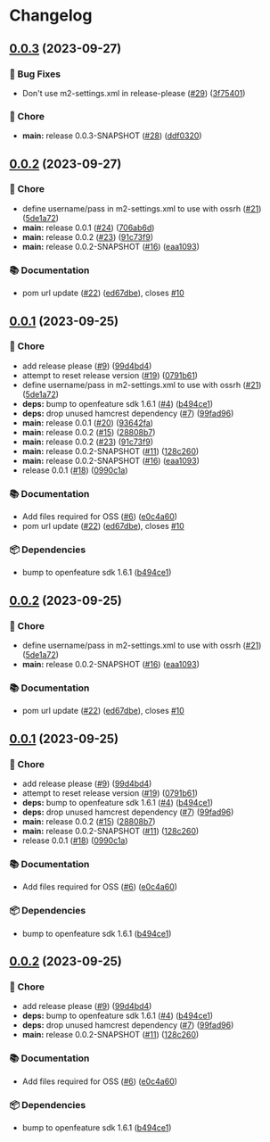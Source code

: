# Changelog

## [0.0.3](https://github.com/spotify/confidence-openfeature-provider-java/compare/v0.0.2...v0.0.3) (2023-09-27)


### 🐛 Bug Fixes

* Don't use m2-settings.xml in release-please ([#29](https://github.com/spotify/confidence-openfeature-provider-java/issues/29)) ([3f75401](https://github.com/spotify/confidence-openfeature-provider-java/commit/3f75401e84e5ac294eafcde292e887a8f39004f6))


### 🧹 Chore

* **main:** release 0.0.3-SNAPSHOT ([#28](https://github.com/spotify/confidence-openfeature-provider-java/issues/28)) ([ddf0320](https://github.com/spotify/confidence-openfeature-provider-java/commit/ddf0320c0c68fe939c592e3c8c06586413f4533a))

## [0.0.2](https://github.com/spotify/confidence-openfeature-provider-java/compare/v0.0.1...v0.0.2) (2023-09-27)


### 🧹 Chore

* define username/pass in m2-settings.xml to use with ossrh ([#21](https://github.com/spotify/confidence-openfeature-provider-java/issues/21)) ([5de1a72](https://github.com/spotify/confidence-openfeature-provider-java/commit/5de1a72a019e8799274fb1985709c96b63cef107))
* **main:** release 0.0.1 ([#24](https://github.com/spotify/confidence-openfeature-provider-java/issues/24)) ([706ab6d](https://github.com/spotify/confidence-openfeature-provider-java/commit/706ab6de5861181353a8db92c0a6659c8fcd9c1b))
* **main:** release 0.0.2 ([#23](https://github.com/spotify/confidence-openfeature-provider-java/issues/23)) ([91c73f9](https://github.com/spotify/confidence-openfeature-provider-java/commit/91c73f9329217df212c1058c9883646ee44ed0b0))
* **main:** release 0.0.2-SNAPSHOT ([#16](https://github.com/spotify/confidence-openfeature-provider-java/issues/16)) ([eaa1093](https://github.com/spotify/confidence-openfeature-provider-java/commit/eaa10930bf5a1248ede1edcee80888f5eb45d4bd))


### 📚 Documentation

* pom url update ([#22](https://github.com/spotify/confidence-openfeature-provider-java/issues/22)) ([ed67dbe](https://github.com/spotify/confidence-openfeature-provider-java/commit/ed67dbe7b099fdae742914ffedd0da1847c68b55)), closes [#10](https://github.com/spotify/confidence-openfeature-provider-java/issues/10)

## [0.0.1](https://github.com/spotify/confidence-openfeature-provider-java/compare/v0.0.2...v0.0.1) (2023-09-25)


### 🧹 Chore

* add release please ([#9](https://github.com/spotify/confidence-openfeature-provider-java/issues/9)) ([99d4bd4](https://github.com/spotify/confidence-openfeature-provider-java/commit/99d4bd4227693c1c371c7de8a1f16f46d0be0bfc))
* attempt to reset release version ([#19](https://github.com/spotify/confidence-openfeature-provider-java/issues/19)) ([0791b61](https://github.com/spotify/confidence-openfeature-provider-java/commit/0791b61233968af56506e0251c82ada4637ae5c7))
* define username/pass in m2-settings.xml to use with ossrh ([#21](https://github.com/spotify/confidence-openfeature-provider-java/issues/21)) ([5de1a72](https://github.com/spotify/confidence-openfeature-provider-java/commit/5de1a72a019e8799274fb1985709c96b63cef107))
* **deps:** bump to openfeature sdk 1.6.1 ([#4](https://github.com/spotify/confidence-openfeature-provider-java/issues/4)) ([b494ce1](https://github.com/spotify/confidence-openfeature-provider-java/commit/b494ce18558ce901859e61447433f14880ebda8a))
* **deps:** drop unused hamcrest dependency ([#7](https://github.com/spotify/confidence-openfeature-provider-java/issues/7)) ([99fad96](https://github.com/spotify/confidence-openfeature-provider-java/commit/99fad96ed0cb75e1ae6006dd7ba87e56f5bff84d))
* **main:** release 0.0.1 ([#20](https://github.com/spotify/confidence-openfeature-provider-java/issues/20)) ([93642fa](https://github.com/spotify/confidence-openfeature-provider-java/commit/93642fa44a691dd4dd61684a5dcc78e65b145fc2))
* **main:** release 0.0.2 ([#15](https://github.com/spotify/confidence-openfeature-provider-java/issues/15)) ([28808b7](https://github.com/spotify/confidence-openfeature-provider-java/commit/28808b7d1d4824e8cf77ab30fc8b33b59c728d5b))
* **main:** release 0.0.2 ([#23](https://github.com/spotify/confidence-openfeature-provider-java/issues/23)) ([91c73f9](https://github.com/spotify/confidence-openfeature-provider-java/commit/91c73f9329217df212c1058c9883646ee44ed0b0))
* **main:** release 0.0.2-SNAPSHOT ([#11](https://github.com/spotify/confidence-openfeature-provider-java/issues/11)) ([128c260](https://github.com/spotify/confidence-openfeature-provider-java/commit/128c26026912bb81161d566f8225b0dc1b25df83))
* **main:** release 0.0.2-SNAPSHOT ([#16](https://github.com/spotify/confidence-openfeature-provider-java/issues/16)) ([eaa1093](https://github.com/spotify/confidence-openfeature-provider-java/commit/eaa10930bf5a1248ede1edcee80888f5eb45d4bd))
* release 0.0.1 ([#18](https://github.com/spotify/confidence-openfeature-provider-java/issues/18)) ([0990c1a](https://github.com/spotify/confidence-openfeature-provider-java/commit/0990c1a0355e8c57959a94e1d1d40222fd6e48d0))


### 📚 Documentation

* Add files required for OSS ([#6](https://github.com/spotify/confidence-openfeature-provider-java/issues/6)) ([e0c4a60](https://github.com/spotify/confidence-openfeature-provider-java/commit/e0c4a60427764e4ddba636412d6be87a1e01d0c7))
* pom url update ([#22](https://github.com/spotify/confidence-openfeature-provider-java/issues/22)) ([ed67dbe](https://github.com/spotify/confidence-openfeature-provider-java/commit/ed67dbe7b099fdae742914ffedd0da1847c68b55)), closes [#10](https://github.com/spotify/confidence-openfeature-provider-java/issues/10)


### 📦 Dependencies

* bump to openfeature sdk 1.6.1 ([b494ce1](https://github.com/spotify/confidence-openfeature-provider-java/commit/b494ce18558ce901859e61447433f14880ebda8a))

## [0.0.2](https://github.com/spotify/confidence-openfeature-provider-java/compare/v0.0.1...v0.0.2) (2023-09-25)


### 🧹 Chore

* define username/pass in m2-settings.xml to use with ossrh ([#21](https://github.com/spotify/confidence-openfeature-provider-java/issues/21)) ([5de1a72](https://github.com/spotify/confidence-openfeature-provider-java/commit/5de1a72a019e8799274fb1985709c96b63cef107))
* **main:** release 0.0.2-SNAPSHOT ([#16](https://github.com/spotify/confidence-openfeature-provider-java/issues/16)) ([eaa1093](https://github.com/spotify/confidence-openfeature-provider-java/commit/eaa10930bf5a1248ede1edcee80888f5eb45d4bd))


### 📚 Documentation

* pom url update ([#22](https://github.com/spotify/confidence-openfeature-provider-java/issues/22)) ([ed67dbe](https://github.com/spotify/confidence-openfeature-provider-java/commit/ed67dbe7b099fdae742914ffedd0da1847c68b55)), closes [#10](https://github.com/spotify/confidence-openfeature-provider-java/issues/10)

## [0.0.1](https://github.com/spotify/confidence-openfeature-provider-java/compare/v0.0.1...v0.0.1) (2023-09-25)


### 🧹 Chore

* add release please ([#9](https://github.com/spotify/confidence-openfeature-provider-java/issues/9)) ([99d4bd4](https://github.com/spotify/confidence-openfeature-provider-java/commit/99d4bd4227693c1c371c7de8a1f16f46d0be0bfc))
* attempt to reset release version ([#19](https://github.com/spotify/confidence-openfeature-provider-java/issues/19)) ([0791b61](https://github.com/spotify/confidence-openfeature-provider-java/commit/0791b61233968af56506e0251c82ada4637ae5c7))
* **deps:** bump to openfeature sdk 1.6.1 ([#4](https://github.com/spotify/confidence-openfeature-provider-java/issues/4)) ([b494ce1](https://github.com/spotify/confidence-openfeature-provider-java/commit/b494ce18558ce901859e61447433f14880ebda8a))
* **deps:** drop unused hamcrest dependency ([#7](https://github.com/spotify/confidence-openfeature-provider-java/issues/7)) ([99fad96](https://github.com/spotify/confidence-openfeature-provider-java/commit/99fad96ed0cb75e1ae6006dd7ba87e56f5bff84d))
* **main:** release 0.0.2 ([#15](https://github.com/spotify/confidence-openfeature-provider-java/issues/15)) ([28808b7](https://github.com/spotify/confidence-openfeature-provider-java/commit/28808b7d1d4824e8cf77ab30fc8b33b59c728d5b))
* **main:** release 0.0.2-SNAPSHOT ([#11](https://github.com/spotify/confidence-openfeature-provider-java/issues/11)) ([128c260](https://github.com/spotify/confidence-openfeature-provider-java/commit/128c26026912bb81161d566f8225b0dc1b25df83))
* release 0.0.1 ([#18](https://github.com/spotify/confidence-openfeature-provider-java/issues/18)) ([0990c1a](https://github.com/spotify/confidence-openfeature-provider-java/commit/0990c1a0355e8c57959a94e1d1d40222fd6e48d0))


### 📚 Documentation

* Add files required for OSS ([#6](https://github.com/spotify/confidence-openfeature-provider-java/issues/6)) ([e0c4a60](https://github.com/spotify/confidence-openfeature-provider-java/commit/e0c4a60427764e4ddba636412d6be87a1e01d0c7))


### 📦 Dependencies

* bump to openfeature sdk 1.6.1 ([b494ce1](https://github.com/spotify/confidence-openfeature-provider-java/commit/b494ce18558ce901859e61447433f14880ebda8a))

## [0.0.2](https://github.com/spotify/confidence-openfeature-provider-java/compare/v0.0.1...v0.0.2) (2023-09-25)


### 🧹 Chore

* add release please ([#9](https://github.com/spotify/confidence-openfeature-provider-java/issues/9)) ([99d4bd4](https://github.com/spotify/confidence-openfeature-provider-java/commit/99d4bd4227693c1c371c7de8a1f16f46d0be0bfc))
* **deps:** bump to openfeature sdk 1.6.1 ([#4](https://github.com/spotify/confidence-openfeature-provider-java/issues/4)) ([b494ce1](https://github.com/spotify/confidence-openfeature-provider-java/commit/b494ce18558ce901859e61447433f14880ebda8a))
* **deps:** drop unused hamcrest dependency ([#7](https://github.com/spotify/confidence-openfeature-provider-java/issues/7)) ([99fad96](https://github.com/spotify/confidence-openfeature-provider-java/commit/99fad96ed0cb75e1ae6006dd7ba87e56f5bff84d))
* **main:** release 0.0.2-SNAPSHOT ([#11](https://github.com/spotify/confidence-openfeature-provider-java/issues/11)) ([128c260](https://github.com/spotify/confidence-openfeature-provider-java/commit/128c26026912bb81161d566f8225b0dc1b25df83))


### 📚 Documentation

* Add files required for OSS ([#6](https://github.com/spotify/confidence-openfeature-provider-java/issues/6)) ([e0c4a60](https://github.com/spotify/confidence-openfeature-provider-java/commit/e0c4a60427764e4ddba636412d6be87a1e01d0c7))


### 📦 Dependencies

* bump to openfeature sdk 1.6.1 ([b494ce1](https://github.com/spotify/confidence-openfeature-provider-java/commit/b494ce18558ce901859e61447433f14880ebda8a))

